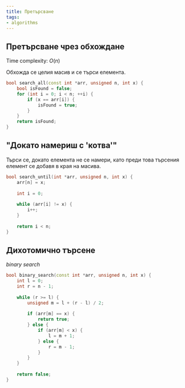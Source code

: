 ```yaml
---
title: Претърсване
tags: 
- algorithms
---
```


## Претърсване чрез обхождане

Time complexity: $O(n)$

Обхожда се целия масив и се търси елемента.

```cpp
bool search_all(const int *arr, unsigned n, int x) {  
    bool isFound = false;  
    for (int i = 0; i < n; ++i) {  
        if (x == arr[i]) {  
            isFound = true;  
        }  
    }  
    return isFound;  
}
```

## "Докато намериш с 'котва'"

Търси се, докато елемента не се намери, като преди това търсения елемент се добавя в края на масива.

```cpp
bool search_until(int *arr, unsigned n, int x) {  
    arr[n] = x;  
  
    int i = 0;  
  
	while (arr[i] != x) {
	    i++;  
	}  
  
    return i < n;  
}
```

## Дихотомично търсене
*binary search*

```cpp
bool binary_search(const int *arr, unsigned n, int x) {  
    int l = 0;  
    int r = n - 1;  
  
    while (r >= l) {  
        unsigned m = l + (r - l) / 2;  
  
        if (arr[m] == x) {  
            return true;  
        } else {  
            if (arr[m] < x) {  
                l = m + 1;  
            } else {  
                r = m - 1;  
            }  
        }  
    }  
  
    return false;  
}
```